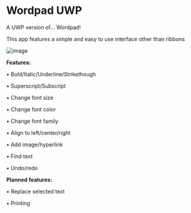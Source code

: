 # Wordpad UWP
A UWP version of... Wordpad!

This app features a simple and easy to use interface other than ribbons

![image](https://user-images.githubusercontent.com/81253203/133136254-4df31e72-2f6e-4a3c-8d29-5d0806003bd5.png)

**Features:**

  • Bold/Italic/Underline/Strikethough
  
  • Superscript/Subscript
  
  • Change font size
  
  • Change font color
  
  • Change font family
  
  • Align to left/center/right
  
  • Add image/hyperlink
  
  • Find text
  
  • Undo/redo
  
**Planned features:**

  • Replace selected text
  
  • Printing
